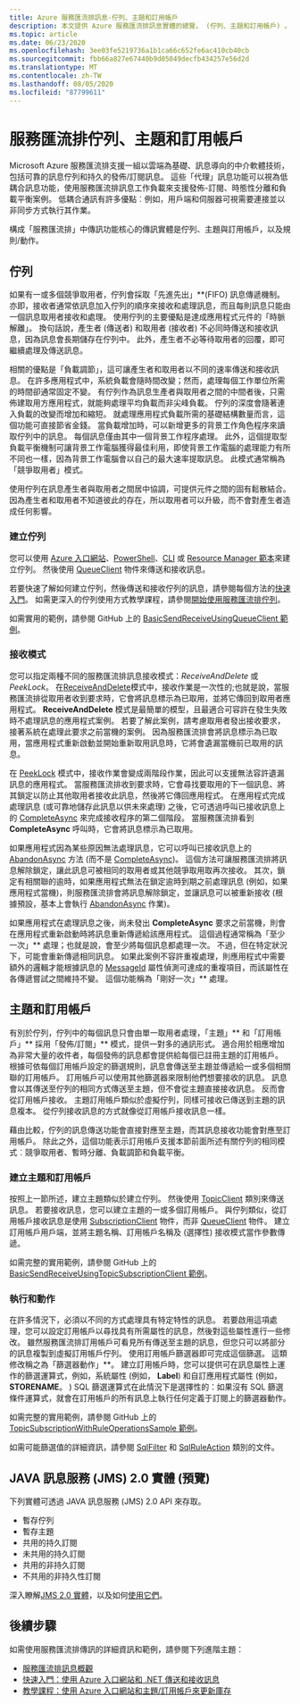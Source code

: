 ```yaml
---
title: Azure 服務匯流排訊息-佇列、主題和訂用帳戶
description: 本文提供 Azure 服務匯流排訊息實體的總覽， (佇列、主題和訂用帳戶) 。
ms.topic: article
ms.date: 06/23/2020
ms.openlocfilehash: 3ee03fe5219736a1b1ca66c652fe6ac410cb40cb
ms.sourcegitcommit: fbb66a827e67440b9d05049decfb434257e56d2d
ms.translationtype: MT
ms.contentlocale: zh-TW
ms.lasthandoff: 08/05/2020
ms.locfileid: "87799611"
---
```

# <a name="service-bus-queues-topics-and-subscriptions"></a>服務匯流排佇列、主題和訂用帳戶

Microsoft Azure 服務匯流排支援一組以雲端為基礎、訊息導向的中介軟體技術，包括可靠的訊息佇列和持久的發佈/訂閱訊息。 這些「代理」訊息功能可以視為低耦合訊息功能，使用服務匯流排訊息工作負載來支援發佈-訂閱、時態性分離和負載平衡案例。 低耦合通訊有許多優點︰例如，用戶端和伺服器可視需要連接並以非同步方式執行其作業。

構成「服務匯流排」中傳訊功能核心的傳訊實體是佇列、主題與訂用帳戶，以及規則/動作。

## <a name="queues"></a>佇列

如果有一或多個競爭取用者，佇列會採取「先進先出」**(FIFO) 訊息傳遞機制。 亦即，接收者通常依訊息加入佇列的順序來接收和處理訊息，而且每則訊息只能由一個訊息取用者接收和處理。 使用佇列的主要優點是達成應用程式元件的「時脈解離」。 換句話說，產生者 (傳送者) 和取用者 (接收者) 不必同時傳送和接收訊息，因為訊息會長期儲存在佇列中。 此外，產生者不必等待取用者的回覆，即可繼續處理及傳送訊息。

相關的優點是「負載調節」，這可讓產生者和取用者以不同的速率傳送和接收訊息。 在許多應用程式中，系統負載會隨時間改變；然而，處理每個工作單位所需的時間卻通常固定不變。 有佇列作為訊息生產者與取用者之間的中間者後，只需佈建取用方應用程式，就能夠處理平均負載而非尖峰負載。 佇列的深度會隨著連入負載的改變而增加和縮短。 就處理應用程式負載所需的基礎結構數量而言，這個功能可直接節省金錢。 當負載增加時，可以新增更多的背景工作角色程序來讀取佇列中的訊息。 每個訊息僅由其中一個背景工作程序處理。 此外，這個提取型負載平衡機制可讓背景工作電腦獲得最佳利用，即使背景工作電腦的處理能力有所不同也一樣，因為背景工作電腦會以自己的最大速率提取訊息。 此模式通常稱為「競爭取用者」模式。

使用佇列在訊息產生者與取用者之間居中協調，可提供元件之間的固有鬆散結合。 因為產生者和取用者不知道彼此的存在，所以取用者可以升級，而不會對產生者造成任何影響。

### <a name="create-queues"></a>建立佇列

您可以使用 [Azure 入口網站](service-bus-quickstart-portal.md)、[PowerShell](service-bus-quickstart-powershell.md)、[CLI](service-bus-quickstart-cli.md) 或 [Resource Manager 範本](service-bus-resource-manager-namespace-queue.md)來建立佇列。 然後使用 [QueueClient](/dotnet/api/microsoft.azure.servicebus.queueclient) 物件來傳送和接收訊息。

若要快速了解如何建立佇列，然後傳送和接收佇列的訊息，請參閱每個方法的[快速入門](service-bus-quickstart-portal.md)。 如需更深入的佇列使用方式教學課程，請參閱[開始使用服務匯流排佇列](service-bus-dotnet-get-started-with-queues.md)。

如需實用的範例，請參閱 GitHub 上的 [BasicSendReceiveUsingQueueClient 範例](https://github.com/Azure/azure-service-bus/tree/master/samples/DotNet/GettingStarted/Microsoft.Azure.ServiceBus/BasicSendReceiveUsingQueueClient)。

### <a name="receive-modes"></a>接收模式

您可以指定兩種不同的服務匯流排訊息接收模式：*ReceiveAndDelete* 或 *PeekLock*。 在[ReceiveAndDelete](/dotnet/api/microsoft.azure.servicebus.receivemode)模式中，接收作業是一次性的;也就是說，當服務匯流排從取用者收到要求時，它會將訊息標示為已取用，並將它傳回到取用者應用程式。 **ReceiveAndDelete** 模式是最簡單的模型，且最適合可容許在發生失敗時不處理訊息的應用程式案例。 若要了解此案例，請考慮取用者發出接收要求，接著系統在處理此要求之前當機的案例。 因為服務匯流排會將訊息標示為已取用，當應用程式重新啟動並開始重新取用訊息時，它將會遺漏當機前已取用的訊息。

在 [PeekLock](/dotnet/api/microsoft.azure.servicebus.receivemode) 模式中，接收作業會變成兩階段作業，因此可以支援無法容許遺漏訊息的應用程式。 當服務匯流排收到要求時，它會尋找要取用的下一個訊息、將其鎖定以防止其他取用者接收此訊息，然後將它傳回應用程式。 在應用程式完成處理訊息 (或可靠地儲存此訊息以供未來處理) 之後，它可透過呼叫已接收訊息上的 [CompleteAsync](/dotnet/api/microsoft.azure.servicebus.queueclient.completeasync) 來完成接收程序的第二個階段。 當服務匯流排看到 **CompleteAsync** 呼叫時，它會將訊息標示為已取用。

如果應用程式因為某些原因無法處理訊息，它可以呼叫已接收訊息上的 [AbandonAsync](/dotnet/api/microsoft.azure.servicebus.queueclient.abandonasync) 方法 (而不是 [CompleteAsync](/dotnet/api/microsoft.azure.servicebus.queueclient.completeasync))。 這個方法可讓服務匯流排將訊息解除鎖定，讓此訊息可被相同的取用者或其他競爭取用取再次接收。 其次，鎖定有相關聯的逾時，如果應用程式無法在鎖定逾時到期之前處理訊息 (例如，如果應用程式當機)，則服務匯流排會將訊息解除鎖定，並讓訊息可以被重新接收 (根據預設，基本上會執行 [AbandonAsync](/dotnet/api/microsoft.azure.servicebus.queueclient.abandonasync) 作業)。

如果應用程式在處理訊息之後，尚未發出 **CompleteAsync** 要求之前當機，則會在應用程式重新啟動時將訊息重新傳遞給該應用程式。 這個過程通常稱為「至少一次」** 處理；也就是說，會至少將每個訊息都處理一次。 不過，但在特定狀況下，可能會重新傳遞相同訊息。 如果此案例不容許重複處理，則應用程式中需要額外的邏輯才能根據訊息的 [MessageId](/dotnet/api/microsoft.azure.servicebus.message.messageid) 屬性偵測可達成的重複項目，而該屬性在各傳遞嘗試之間維持不變。 這個功能稱為「剛好一次」** 處理。

## <a name="topics-and-subscriptions"></a>主題和訂用帳戶

有別於佇列，佇列中的每個訊息只會由單一取用者處理，「主題」** 和「訂用帳戶」** 採用「發佈/訂閱」** 模式，提供一對多的通訊形式。 適合用於相應增加為非常大量的收件者，每個發佈的訊息都會提供給每個已註冊主題的訂用帳戶。 根據可依每個訂用帳戶設定的篩選規則，訊息會傳送至主題並傳遞給一或多個相關聯的訂用帳戶。 訂用帳戶可以使用其他篩選器來限制他們想要接收的訊息。 訊息會以其傳送至佇列的相同方式傳送至主題，但不會從主題直接接收訊息。 反而會從訂用帳戶接收。 主題訂用帳戶類似於虛擬佇列，同樣可接收已傳送到主題的訊息複本。 從佇列接收訊息的方式就像從訂用帳戶接收訊息一樣。

藉由比較，佇列的訊息傳送功能會直接對應至主題，而其訊息接收功能會對應至訂用帳戶。 除此之外，這個功能表示訂用帳戶支援本節前面所述有關佇列的相同模式︰競爭取用者、暫時分離、負載調節和負載平衡。

### <a name="create-topics-and-subscriptions"></a>建立主題和訂用帳戶

按照上一節所述，建立主題類似於建立佇列。 然後使用 [TopicClient](/dotnet/api/microsoft.azure.servicebus.topicclient) 類別來傳送訊息。 若要接收訊息，您可以建立主題的一或多個訂用帳戶。 與佇列類似，從訂用帳戶接收訊息是使用 [SubscriptionClient](/dotnet/api/microsoft.azure.servicebus.subscriptionclient) 物件，而非 [QueueClient](/dotnet/api/microsoft.azure.servicebus.queueclient) 物件。 建立訂用帳戶用戶端，並將主題名稱、訂用帳戶名稱及 (選擇性) 接收模式當作參數傳遞。

如需完整的實用範例，請參閱 GitHub 上的[BasicSendReceiveUsingTopicSubscriptionClient 範例](https://github.com/Azure/azure-service-bus/tree/master/samples/DotNet/GettingStarted/Microsoft.Azure.ServiceBus/BasicSendReceiveUsingTopicSubscriptionClient)。

### <a name="rules-and-actions"></a>執行和動作

在許多情況下，必須以不同的方式處理具有特定特性的訊息。 若要啟用這項處理，您可以設定訂用帳戶以尋找具有所需屬性的訊息，然後對這些屬性進行一些修改。 雖然服務匯流排訂用帳戶可看見所有傳送至主題的訊息，但您只可以將部分的訊息複製到虛擬訂用帳戶佇列。 使用訂用帳戶篩選器即可完成這個篩選。 這類修改稱之為「篩選器動作」**。 建立訂用帳戶時，您可以提供可在訊息屬性上運作的篩選運算式，例如，系統屬性 (例如， **Label**) 和自訂應用程式屬性 (例如， **STORENAME**。 ) SQL 篩選運算式在此情況下是選擇性的：如果沒有 SQL 篩選條件運算式，就會在訂用帳戶的所有訊息上執行任何定義于訂閱上的篩選器動作。

如需完整的實用範例，請參閱 GitHub 上的 [TopicSubscriptionWithRuleOperationsSample 範例](https://github.com/Azure/azure-service-bus/tree/master/samples/DotNet/GettingStarted/Microsoft.Azure.ServiceBus/TopicSubscriptionWithRuleOperationsSample)。

如需可能篩選值的詳細資訊，請參閱 [SqlFilter](/dotnet/api/microsoft.azure.servicebus.sqlfilter) 和 [SqlRuleAction](/dotnet/api/microsoft.azure.servicebus.sqlruleaction) 類別的文件。

## <a name="java-message-service-jms-20-entities-preview"></a>JAVA 訊息服務 (JMS) 2.0 實體 (預覽) 

下列實體可透過 JAVA 訊息服務 (JMS) 2.0 API 來存取。

  * 暫存佇列
  * 暫存主題
  * 共用的持久訂閱
  * 未共用的持久訂閱
  * 共用的非持久訂閱
  * 不共用的非持久性訂閱

深入瞭解[JMS 2.0 實體](java-message-service-20-entities.md)，以及如何[使用它們](how-to-use-java-message-service-20.md)。

## <a name="next-steps"></a>後續步驟

如需使用服務匯流排傳訊的詳細資訊和範例，請參閱下列進階主題：

* [服務匯流排訊息概觀](service-bus-messaging-overview.md)
* [快速入門：使用 Azure 入口網站和 .NET 傳送和接收訊息](service-bus-quickstart-portal.md)
* [教學課程：使用 Azure 入口網站和主題/訂用帳戶來更新庫存](service-bus-tutorial-topics-subscriptions-portal.md)



